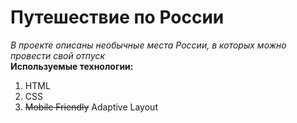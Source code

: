 # Путешествие по России

_В проекте описаны необычные места России, в которых можно провести свой отпуск_  
**Используемые технологии:**

1. HTML
2. CSS
3. ~~Mobile Friendly~~ Adaptive Layout
